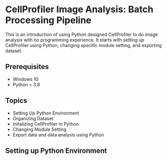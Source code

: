# CellProfiler Image Analysis: Batch Processing Pipeline

This is an introduction of using Python designed CellProfiler to do image analysis with no programming experience. It starts with setting up CellProfiler using Python, changing specific module setting, and exporting dataset. 

## Prerequisites
- Windows 10
- Python = 3.8

## Topics
- Setting Up Python Environment
- Organizing Dataset
- Initalizing CellProfiler in Python
- Changing Module Setting
- Export data and data analysis using Python

## Setting up Python Environment

